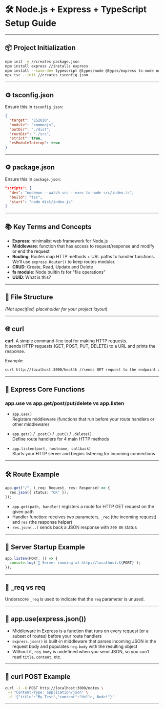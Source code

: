 # 🛠️ Node.js + Express + TypeScript Setup Guide

---

## 📦 Project Initialization

```bash
npm init -y //creates package.json
npm install express //installs express
npm install --save-dev typescript @types/node @types/express ts-node nodemon
npx tsc --init //creates tsconfig.json
```

---

## ⚙️ tsconfig.json

Ensure this in `tsconfig.json`:

```json
{
  "target": "ES2020",
  "module": "commonjs",
  "outDir": "./dist",
  "rootDir": "./src",
  "strict": true,
  "esModuleInterop": true
}
```

---

## ⚙️ package.json

Ensure this in `package.json`:

```json
"scripts": {
  "dev": "nodemon --watch src --exec ts-node src/index.ts",
  "build": "tsc",
  "start": "node dist/index.js"
}
```

---

## 📚 Key Terms and Concepts

- **Express**: minimalist web framework for Node.js
- **Middleware**: function that has access to request/response and modify or end the request
- **Routing**: Routes map HTTP methods + URL paths to handler functions.  
  We’ll use `express.Router()` to keep routes modular.
- **CRUD**: Create, Read, Update and Delete
- **fs module**: Node builtin fs for "file operations"
- **UUID**: What is this?

---

## 🧱 File Structure

_(Not specified, placeholder for your project layout)_

---

## 🌐 curl

**curl**: A simple command-line tool for making HTTP requests.  
It sends HTTP requests (GET, POST, PUT, DELETE) to a URL and prints the response.

Example:

```bash
curl http://localhost:3000/health //sends GET request to the endpoint and shows JSON response
```

---

## 🔁 Express Core Functions

### app.use vs app.get/post/put/delete vs app.listen

- `app.use()`  
  Registers middleware (functions that run before your route handlers or other middleware)

- `app.get()` / `.post()` / `.put()` / `.delete()`  
  Define route handlers for 4 main HTTP methods

- `app.listen(port, hostname, callback)`  
  Starts your HTTP server and begins listening for incoming connections

---

## 🛠️ Route Example

```ts
app.get("/", (_req: Request, res: Response) => {
  res.json({ status: "OK" });
});
```

- `app.get(path, handler)` registers a route for HTTP GET request on the given path
- Handler function: receives two parameters, `_req` (the incoming request) and `res` (the response helper)
- `res.json(..)` sends back a JSON response with `200 OK` status

---

## 🚀 Server Startup Example

```ts
app.listen(PORT, () => {
  console.log(`🚀 Server running at http://localhost:${PORT}`);
});
```

---

## 🤔 \_req vs req

Underscore `_req` is used to indicate that the `req` parameter is unused.

---

## 🧩 app.use(express.json())

- Middleware in Express is a function that runs on every request (or a subset of routes) before your route handlers
- `express.json()` is built-in middleware that parses incoming JSON in the request body and populates `req.body` with the resulting object
- Without it, `req.body` is undefined when you send JSON, so you can’t read `title`, `content`, etc.

---

## 🧪 curl POST Example

```bash
curl -i -X POST http://localhost:3000/notes \
 -H "Content-Type: application/json" \
 -d '{"title":"My Test","content":"Hello, Node!"}'
```

---
